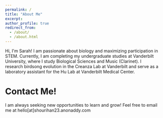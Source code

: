 ```yaml
---
permalink: /
title: "About Me"
excerpt:
author_profile: true
redirect_from: 
  - /about/
  - /about.html
---
```


Hi, I'm Sarah! I am passionate about biology and maximizing participation in STEM. Currently, I am completing my undergraduate studies at Vanderbilt University, where I study Biological Sciences and Music (Clarinet). I research birdsong evolution in the Creanza Lab at Vanderbilt and serve as a laboratory assistant for the Hu Lab at Vanderbilt Medical Center. 

**Contact Me!**
======
I am always seeking new opportunities to learn and grow! Feel free to email me at hello[at]shourihan23.anonaddy.com
